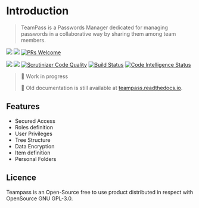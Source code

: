 # Introduction

> TeamPass is a Passwords Manager dedicated for managing passwords in a collaborative way by sharing them among team members.

![](https://img.shields.io/github/stars/nilsteampassnet/TeamPass?style=social)
[![](https://img.shields.io/github/license/nilsteampassnet/teampass)](https://github.com/nilsteampassnet/TeamPass/blob/master/LICENSE)
[![PRs Welcome](https://img.shields.io/badge/PRs-welcome-brightgreen.svg?style=flat-square)](https://makeapullrequest.com)

![](https://img.shields.io/github/v/release/nilsteampassnet/Teampass)
![](https://img.shields.io/github/commits-since/nilsteampassnet/teampass/latest)
[![Scrutinizer Code Quality](https://scrutinizer-ci.com/g/nilsteampassnet/TeamPass/badges/quality-score.png?b=master)](https://scrutinizer-ci.com/g/nilsteampassnet/TeamPass/?branch=master)
[![Build Status](https://scrutinizer-ci.com/g/nilsteampassnet/TeamPass/badges/build.png?b=master)](https://scrutinizer-ci.com/g/nilsteampassnet/TeamPass/build-status/master)
[![Code Intelligence Status](https://scrutinizer-ci.com/g/nilsteampassnet/TeamPass/badges/code-intelligence.svg?b=master)](https://scrutinizer-ci.com/code-intelligence)

> 💪 Work in progress
> 
> 📡 Old documentation is still available at [teampass.readthedocs.io](https://teampass.readthedocs.io/en/latest/).

## Features

- Secured Access
- Roles definition
- User Privileges
- Tree Structure
- Data Encryption
- Item definition
- Personal Folders


## Licence

Teampass is an Open-Source free to use product distributed in respect with OpenSource GNU GPL-3.0.